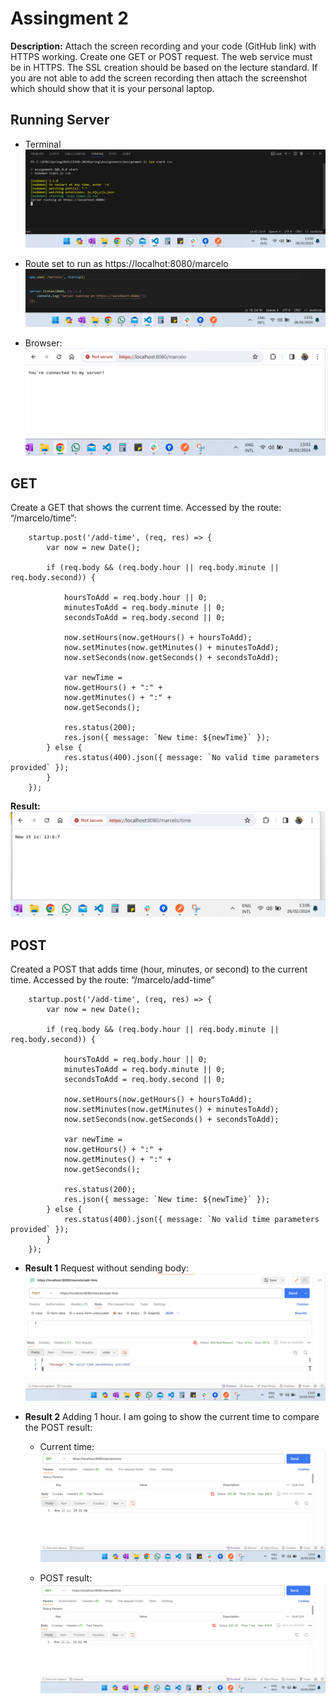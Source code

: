 # Assingment 2

**Description:** 
Attach the screen recording and your code (GitHub link) with HTTPS working. Create one GET or POST request.
The web service must be in HTTPS.
The SSL creation should be based on the lecture standard.
If you are not able to add the screen recording then attach the screenshot which should show that it is your personal laptop.

## Running Server
- Terminal
![Running Server](./Screenshots/1.png)


- Route set to run as https://localhot:8080/marcelo
![Route](./Screenshots/2.png)

- Browser:
![Browser](./Screenshots/3.png)

## GET
Create a GET that shows the current time. Accessed by the route: “/marcelo/time”:
```
    startup.post('/add-time', (req, res) => {
        var now = new Date();
    
        if (req.body && (req.body.hour || req.body.minute || req.body.second)) {
    
            hoursToAdd = req.body.hour || 0;
            minutesToAdd = req.body.minute || 0;
            secondsToAdd = req.body.second || 0;
    
            now.setHours(now.getHours() + hoursToAdd);
            now.setMinutes(now.getMinutes() + minutesToAdd);
            now.setSeconds(now.getSeconds() + secondsToAdd);
    
            var newTime =
            now.getHours() + ":" +
            now.getMinutes() + ":" +
            now.getSeconds();
    
            res.status(200);
            res.json({ message: `New time: ${newTime}` });
        } else {
            res.status(400).json({ message: `No valid time parameters provided` });
        }
    });
```

**Result:**
![GET](./Screenshots/4.png)


## POST
Created a POST that adds time (hour, minutes, or second) to the current time. Accessed by the route: “/marcelo/add-time”

```
    startup.post('/add-time', (req, res) => {
        var now = new Date();
    
        if (req.body && (req.body.hour || req.body.minute || req.body.second)) {
    
            hoursToAdd = req.body.hour || 0;
            minutesToAdd = req.body.minute || 0;
            secondsToAdd = req.body.second || 0;
    
            now.setHours(now.getHours() + hoursToAdd);
            now.setMinutes(now.getMinutes() + minutesToAdd);
            now.setSeconds(now.getSeconds() + secondsToAdd);
    
            var newTime =
            now.getHours() + ":" +
            now.getMinutes() + ":" +
            now.getSeconds();
    
            res.status(200);
            res.json({ message: `New time: ${newTime}` });
        } else {
            res.status(400).json({ message: `No valid time parameters provided` });
        }
    });
```

- **Result 1**
Request without sending body:
![POST no body](./Screenshots/5.png)


- **Result 2**
Adding 1 hour.
    I am going to show the current time to compare the POST result:
    - Current time:
![Current Time](./Screenshots/6.png)

    - POST result:
![POST result](./Screenshots/7.png)

